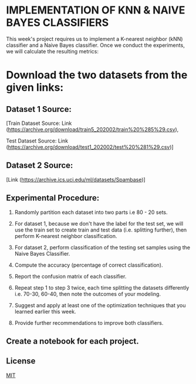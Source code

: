 # IMPLEMENTATION OF KNN & NAIVE BAYES CLASSIFIERS
This week's project requires us to implement a K-nearest neighbor (kNN) classifier  and a Naive Bayes classifier. Once we conduct the experiments, we will calculate the resulting metrics:
# Download the two datasets from the given links:

## Dataset 1 Source: 
[Train Dataset Source: Link (https://archive.org/download/train5_202002/train%20%285%29.csv), 

Test Dataset Source: Link (https://archive.org/download/test1_202002/test%20%281%29.csv)]
## Dataset 2 Source: 

[Link (https://archive.ics.uci.edu/ml/datasets/Spambase)]
## Experimental Procedure:

1. Randomly partition each dataset into two parts i.e 80 - 20  sets.

2. For dataset 1, because we don't have the label for the test set, we will use the train set to create train and test data (i.e. splitting further), then perform K-nearest neighbor classification.

3. For dataset 2, perform classification of the testing set samples using the Naive Bayes Classifier.

4. Compute the accuracy (percentage of correct classification).

5. Report the confusion matrix of each classifier.

6. Repeat step 1 to step 3 twice, each time splitting the datasets differently i.e. 70-30, 60-40, then note the outcomes of your modeling.

7. Suggest and apply at least one of the optimization techniques that you learned earlier this week.

8. Provide further recommendations to improve both classifiers.

## Create a notebook for each project.  

## License
[MIT](https://choosealicense.com/licenses/mit/)
